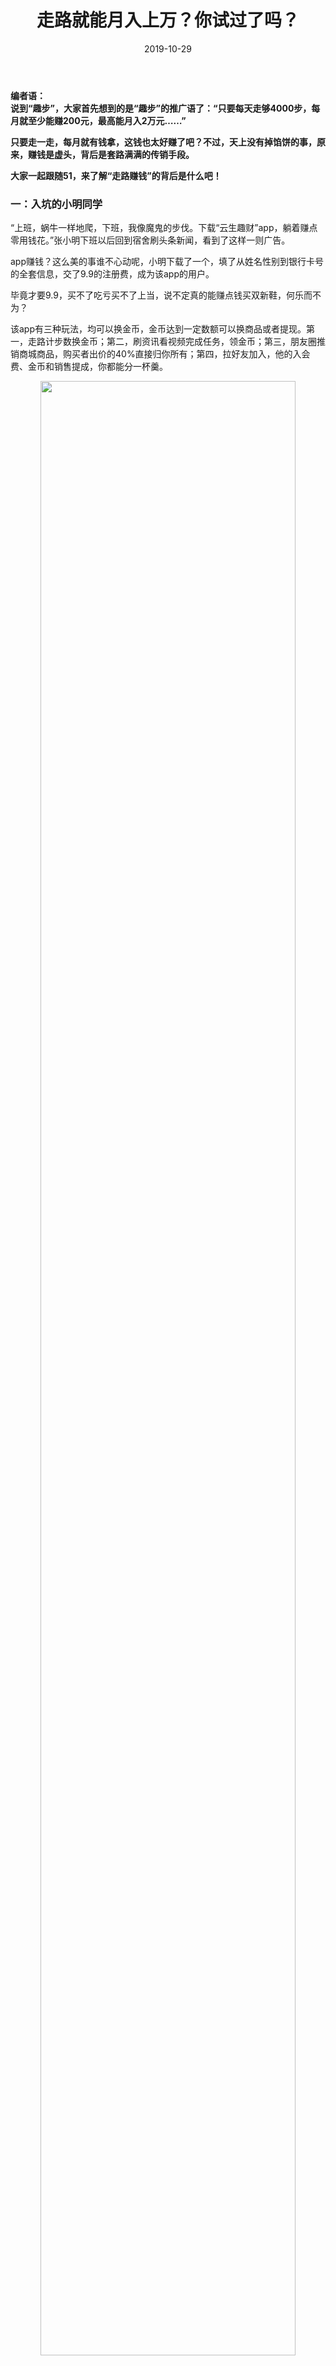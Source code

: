 ﻿---
template: post
title: "走路就能月入上万？你试过了吗？"
date: 2019-10-29
tags: shiping
image:
  teaser: /201910/2019102901.jpg
excerpt_separator: <!--more-->
---

**编者语：  
说到“趣步”，大家首先想到的是“趣步”的推广语了：“只要每天走够4000步，每月就至少能赚200元，最高能月入2万元……”**

**只要走一走，每月就有钱拿，这钱也太好赚了吧？不过，天上没有掉馅饼的事，原来，赚钱是虚头，背后是套路满满的传销手段。**

**大家一起跟随51，来了解“走路赚钱”的背后是什么吧！**

<h3>一：入坑的小明同学</h3>

“上班，蜗牛一样地爬，下班，我像魔鬼的步伐。下载“云生趣财”app，躺着赚点零用钱花。”张小明下班以后回到宿舍刷头条新闻，看到了这样一则广告。

app赚钱？这么美的事谁不心动呢，小明下载了一个，填了从姓名性别到银行卡号的全套信息，交了9.9的注册费，成为该app的用户。

毕竟才要9.9，买不了吃亏买不了上当，说不定真的能赚点钱买双新鞋，何乐而不为？

该app有三种玩法，均可以换金币，金币达到一定数额可以换商品或者提现。第一，走路计步数换金币；第二，刷资讯看视频完成任务，领金币；第三，朋友圈推销商城商品，购买者出价的40%直接归你所有；第四，拉好友加入，他的入会费、金币和销售提成，你都能分一杯羹。

<div style="text-align:center"><img src="/images/201910/2019102901.jpg" width="90%"><br></div><br>

张小明走了一周路，赚了2.73元，累得像狗；看了五天视频，赚了6.19元，用光了这个月的流量；朋友圈推销了三次商品，没有人买……用app的第16天，早会前张小明向一条拉上的工友安利了“云生趣财”，成功把2个大哥1个靓妹发展成下线，按照拉进一个人奖励5元的规定，这一天他就入账15块，超过之前两周收入之和；要是再拉进三个人啊，就能荣升“主管”，再领到一张优惠券……张小明算是明白了，埋头苦干行不通，拉人入伙才是生财的关键。今后三个下线走路、看视频、买卖商城产品的收入，都有他张某一份。

要是他们又发展了新人，他还能从下线的分成中抽分成，下线的下线说不定还会有属于他们的下线……想到这儿，张小明可再也坐不住了，这不，他正在帮拉上一个大姐下载“云生趣财”app呢。

<div style="text-align:center"><img src="/images/201910/2019102902.jpg" width="90%"><br></div><br>

<h3>二：原来是传销</h3>

看到这儿，你是不是觉得很熟悉？

云集微店、花生日记、趣步、趣头条，现在号称“手机赚钱”的app实在太多，传播也太广，把这四个有名app的模式合起来，就是上面提到的“云生趣财”了。

即便你没用过，问问身边的工友，或者打开朋友圈，这类app也一定随处可见。

作为普通玩家，勤勤恳恳做任务也不过能拿到一点蝇头小利，出去吃个饭都不够。要是你想要赚钱呢？自然，不拉人是不行的。以阅读资讯、看视频领金币的趣头条为例，收一个徒弟（拉一个好友加入）奖励2500金币，收一名徒孙奖励200金币；而徒弟每收获10个金币，就同时奖励你20个金币，是自己浏览文章的两倍。

同样，在云集微店，导师级会员每拉入一名新人，365元的加盟费就有170元归上家所有。

缴纳入会费获得加入资格，层层发展下线。层级越多，所处的层级越高，就能在诸多下线的入会费、认购额销售额中分到越多。这怎么看，都像传销啊。

>国务院颁布的《禁止传销条例》规定：  
>“传销，是指组织者或者经营者发展人员，通过对被发展人员以其直接或者间接发展的人员数量或者销售业绩为依据计算和给付报酬，或者要求被发展人员以交纳一定费用为条件取得加入资格等方式牟取非法利益，扰乱经济秩序，影响社会稳定的行为。”

我们没判断错，就在这个月，号称“走路就能赚钱”的趣步因涉嫌传销、非法集资被立案调查，全网下线；今年年初和去年年末，云集微店、花生日记也都因涉嫌传销，分别收到了7000万和958万的天价罚单。

<div style="text-align:center"><img src="/images/201910/2019102903.jpg" width="90%"><br></div><br>

<h3>三：传销app的利益链</h3>

没有需要自掏腰包购买的“健康产品”，也不会把任何会员关到集体宿舍相互监视，新型网络传销往往用“健康”、“共享”、“折扣商城”等生活化的概念包装，营造出新鲜时尚、无公害的错觉。

几元到几百的入会费实在不多，挣得到就算赚，挣不到也损失不了啥嘛——当你抱着贪小便宜的心态转账加盟，你就上钩了。传销链条本身不创造价值，上线的收益只能靠后面人源源不断的入会费、销售额维持，一旦你拉不到足够的人，又或者平台后续投资者不足，金字塔的底座一塌，投进去的钱就打了水漂。

<div style="text-align:center"><img src="/images/201910/2019102904.jpg" width="90%"><br></div><br>

你可以说无所谓，因为大多数人只是拿零花钱玩玩，也没指望通过它一夜暴富，几十几百块的小钱坑了也就坑了，我不要还不成吗？

可对于app来说，只要上钩的鱼足够多，每条鱼刮一点鳞片下来，也足够堆起一个金钱帝国。

传销app相比传统传销，最大的差别就在于从来不会让加入者倾家荡产，他们要的是会员数量。平台不打广告，却把每一个用户都变成了传销平台行走的推销员。如果你看到朋友圈铺天盖地的诱人宣传语，请一定保持头脑清醒——转发不是因为这个真的好，而只不过拿金币的手段罢了；不少会员更是主动化身“介绍人‘，争相把自己的亲朋好友都拉进来。被拉下水的人再发展自己的人脉圈，如此多级复制，不少平台的用户已经突破千万。

一个人坑几块，1000万人呢？app传销不屑于一下子吸干谁的血，它更像是一只毒虫，在人群中撕咬出无数孔洞来，慢慢饱餐。而更可恶的是，正因为损失不大，几乎没有受害者会走上维权的道路，幕后资本大佬往往能够全身而退，甚至换个地方换个马甲，还能东山再起、再骗一波。

<div style="text-align:center"><img src="/images/201910/2019102905.jpg" width="90%"><br></div><br>

就算一个人只交1块钱（趣步的注册费确实只有1元），乘以2000万注册人数，就是2000万的天文数字。然而这2000万，会分给谁呢？

平台是直接抽取佣金的，所有加入者——不管你是上家还是下家——的入会费，它都要留一定比例；如果会员能够通过卖产品赚钱，平台一定是和商品提供商提前达成了协议，预留了差价。

所以说，它本身就是最大的上家，只要设置好算法，把app推销出去，不需要生产管理也不用发工资，账户上的数字就能连连蹦高，数钱到手软。

其他人呢？入行最早、金字塔上层的几个人，靠着发展起来的徒子徒孙网财源滚滚；一个车间里最先推广的“老油条”倒也能捞上一笔；而塔底最广大的朴实群众，往往只有做分母的份儿了，入会费送了平台和上家，入账又少得可怜，还不一定取得出来。

据悉，“趣头条”就经常出现用户金币达到一定量后，账户直接被封的情况，“趣步”今年以来也频频更改游戏规则、关闭交易中心，影响糖果置换，出现跑路迹象。

虽然每个会员的损失不大，可是毕竟是咱平头老百姓都能认出来的传销，上百上千万的受害者叠加起来的涉案金额，也绝对是个天文数字。可是有关部门却对猖獗的新型传销不闻不问，又一次隐身了。

少数受罚的几个，比如花生日记、云集微店，也只是象征性地罚了几千万——要知道，这不过是平台集资额的几分之一。而且，罚款这个操作本身就很奇怪，骗了大家的钱，应该强制退还才是啊，可我们的钱为什么反而被政府拿走了？

既然没有人会闹事上访威胁所谓“稳定”，对有关部门来说，最划算的选择自然是把传销app公司当成猪来养，养肥了再杀猪分肉，开一张罚单分钱。毕竟这么好的一笔买卖，利益怎么能让企业独占呢？ 

传销app公司自然不敢得罪拥有转眼让它消失权力的“国家队”，只得乖乖上了贡，做几处换汤不换药的整改。有关部门拿到了想要的，再次隐身。大部分的钱还安然无恙地躺在资本家的腰包里。

但不要忘了，受害者还在继续增加，传销继续。甚至花生日记还准备在美国上市！

平台提取着用户的佣金大口吸血，少数人靠着下线也能不劳而获，政府打着执法的旗号拿走了巨额分成。这场游戏里，99.9%的底层工人，注定是分不到猪肉的。这是一场传销资本坐收渔利，少数花言巧语的骗子越赚越多，有关部门等在食物链顶端收割的骗局，而被收割的，就是你我他，想“赚点零花钱”的普通人。游戏规则一开始就早已设计好，躺着就能赚钱的，从来不是你，反倒是app背后的资本家。

<div style="text-align:center"><img src="/images/201910/2019102906.jpg" width="90%"><br></div><br>

<h3>四：我们绝不上当</h3>

被骗个一两次，大家也就明白这是传销了。可为啥传销app的生意还是那么红火？

答案还是在那句广告语“躺着就能赚钱”。

在厂子从早上八点干到晚上八点，才能赚100多块钱，工友们很明白这样的日子是辛苦而且看不到头的。我们拼命地寻找能改善生活的契机，但是现实一次次地泼来冷水。传销app“走走路、点点手机，再多多发展下线，不用干活儿能日入几十”的宣传，给了工人一点希望——哪怕轻轻松松赚点零花钱也好啊。

传销资本也明白这一点，它瞄准的用户群体，也恰恰被排除在主流社会之外、通过正当劳动赚不到钱的底层人民。因为对一个老板来说，三五十的小钱他根本懒得看，根本不可能在传销app上花一分钟。工人的情况就很不一样了，这可是晚上从8点加班到10点、11点的加班费啊，搭上半条命还不一定有机会赚（加班的机会还往往分给那些和领导关系好的人），为了赚得多一点儿、家人过得好一点，很多人愿意搭上所有的空闲和人脉。

传销模式的核心，就在于凭借上下线关系，上线什么都不用做，就可以“不劳而获”——当今社会是最有诱惑力的获利方式。

<div style="text-align:center"><img src="/images/201910/2019102907.jpg" width="90%"><br></div><br>

勤奋劳动得不到应得的报酬，创造的价值却被不劳动的人拿走，这难道不是资本主义社会最普遍、最典型的现象吗？

在资本主义社会，钱是可以生钱的，只要占有了生产资料，就不需要从事劳动，只要雇佣他人为自己生产就能占有剩余价值。既然不劳动的资本家企业主反而成了社会的成功人士，那么不论主流宣传喊多少遍“奋斗获得成功”，崇尚不劳而获也一定会是一种必然。

对于没有资本的工人来说，变成资本家几乎是不可能的。那么有没有不需要资本也能不劳而获的方式呢？

有，那就是传销。这也是它没什么高明骗术，出现三十年来还能一直拥有庞大市场的原因。

很多热心媒体揭露传销时，会说它自始至终不创造价值，只是一场财富的分配角逐，上线坑下线，下线再坑更下线，大家只为了自己的利益坑害别人。

这话没错，不过传销的破坏性之大，更在于他对无产者的慢性毒害：被传销app勾了魂的工人们，丢掉了友爱信任，榨取着阶级同胞的血汗钱；而比金钱损失更可怕的，是他们的注意力被一个接着一个的骗局吸引住，满脑子都是不劳而获的幻想。

如果一个人把改善生活的希望寄托在传销app上，他自然也就不会再在意身上的繁重压迫，还怎么会去和资本家斗智斗勇呢？如果无产者之间只剩下了自相残杀，工友们还怎么联合起来呢？

工人阶级用双手创造了一切，资本不但偷走了属于我们的世界，流氓的传销资本还不断的更换名目、四处传播，偷走了工人的血汗、阶级的团结。趣步倒了，还有亦跑、闪步、睡多多、趣投、IDAKA 、智慧晶、悦走越有、迈步、益动、趣行、疯狂豆豆等十多家类似模式公司冒出来。可以说，传销专门坑的，就是我们无产阶级。

那么你还要上当吗？

与其瓜分阶级同胞的钱袋，还不如再来一次打土豪分田地。只不过这次，拳头对准的“土豪”是全体资本家。

<div style="text-align:center"><img src="/images/201910/2019102908.jpg" width="90%"><br></div><br>
